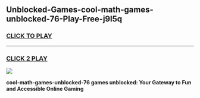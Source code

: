 
## Unblocked-Games-cool-math-games-unblocked-76-Play-Free-j9l5q
<h3>
<a href="https://premium76.site?title=cool-math-games-unblocked-76&ref=10A">CLICK TO PLAY</a></h3>
<hr>

<h3>
<a href="https://premium76.site?title=cool-math-games-unblocked-76&ref=10A">CLICK 2 PLAY</a>
  
</h3>

<a href="https://premium76.site?title=cool-math-games-unblocked-76&ref=10A"><img src="https://clearcache.store/games.png"></a>


**cool-math-games-unblocked-76 games unblocked: Your Gateway to Fun and Accessible Online Gaming**

